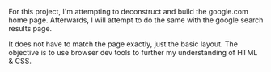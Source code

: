 For this project, I'm attempting to deconstruct and build the google.com home page. Afterwards, I will attempt to do the same with the google search results page.

It does not have to match the page exactly, just the basic layout. The objective is to use browser dev tools to further my understanding of HTML & CSS.
